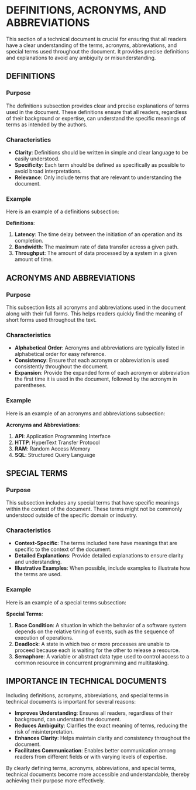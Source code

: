 # DEFINITIONS, ACRONYMS, AND ABBREVIATIONS

This section of a technical document is crucial for ensuring that all readers have a clear understanding of the terms, acronyms, abbreviations, and special terms used throughout the document. It provides precise definitions and explanations to avoid any ambiguity or misunderstanding.

## DEFINITIONS

### Purpose

The definitions subsection provides clear and precise explanations of terms used in the document. These definitions ensure that all readers, regardless of their background or expertise, can understand the specific meanings of terms as intended by the authors.

### Characteristics

- **Clarity**: Definitions should be written in simple and clear language to be easily understood.
- **Specificity**: Each term should be defined as specifically as possible to avoid broad interpretations.
- **Relevance**: Only include terms that are relevant to understanding the document.

### Example

Here is an example of a definitions subsection:

**Definitions**:

1. **Latency**: The time delay between the initiation of an operation and its completion.
2. **Bandwidth**: The maximum rate of data transfer across a given path.
3. **Throughput**: The amount of data processed by a system in a given amount of time.

## ACRONYMS AND ABBREVIATIONS

### Purpose

This subsection lists all acronyms and abbreviations used in the document along with their full forms. This helps readers quickly find the meaning of short forms used throughout the text.

### Characteristics

- **Alphabetical Order**: Acronyms and abbreviations are typically listed in alphabetical order for easy reference.
- **Consistency**: Ensure that each acronym or abbreviation is used consistently throughout the document.
- **Expansion**: Provide the expanded form of each acronym or abbreviation the first time it is used in the document, followed by the acronym in parentheses.

### Example

Here is an example of an acronyms and abbreviations subsection:

**Acronyms and Abbreviations**:

1. **API**: Application Programming Interface
2. **HTTP**: HyperText Transfer Protocol
3. **RAM**: Random Access Memory
4. **SQL**: Structured Query Language

## SPECIAL TERMS

### Purpose

This subsection includes any special terms that have specific meanings within the context of the document. These terms might not be commonly understood outside of the specific domain or industry.

### Characteristics

- **Context-Specific**: The terms included here have meanings that are specific to the context of the document.
- **Detailed Explanations**: Provide detailed explanations to ensure clarity and understanding.
- **Illustrative Examples**: When possible, include examples to illustrate how the terms are used.

### Example

Here is an example of a special terms subsection:

**Special Terms**:

1. **Race Condition**: A situation in which the behavior of a software system depends on the relative timing of events, such as the sequence of execution of operations.
2. **Deadlock**: A state in which two or more processes are unable to proceed because each is waiting for the other to release a resource.
3. **Semaphore**: A variable or abstract data type used to control access to a common resource in concurrent programming and multitasking.

## IMPORTANCE IN TECHNICAL DOCUMENTS

Including definitions, acronyms, abbreviations, and special terms in technical documents is important for several reasons:

- **Improves Understanding**: Ensures all readers, regardless of their background, can understand the document.
- **Reduces Ambiguity**: Clarifies the exact meaning of terms, reducing the risk of misinterpretation.
- **Enhances Clarity**: Helps maintain clarity and consistency throughout the document.
- **Facilitates Communication**: Enables better communication among readers from different fields or with varying levels of expertise.

By clearly defining terms, acronyms, abbreviations, and special terms, technical documents become more accessible and understandable, thereby achieving their purpose more effectively.
